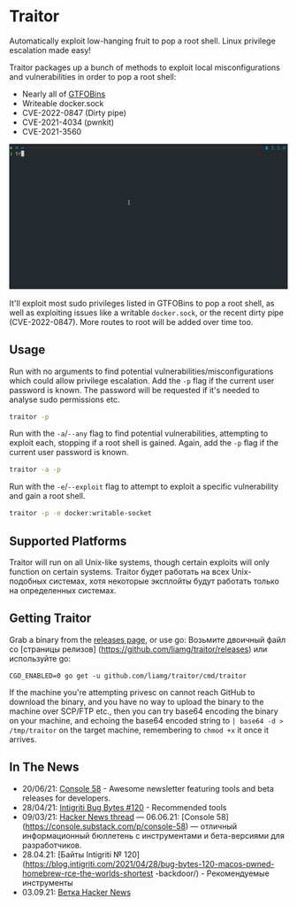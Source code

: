 # Traitor

Automatically exploit low-hanging fruit to pop a root shell. Linux privilege escalation made easy!

Traitor packages up a bunch of methods to exploit local misconfigurations and vulnerabilities in order to pop a root shell:

- Nearly all of [GTFOBins](https://gtfobins.github.io/)
- Writeable docker.sock
- CVE-2022-0847 (Dirty pipe)
- CVE-2021-4034 (pwnkit)
- CVE-2021-3560

![Demo](demo.gif)

It'll exploit most sudo privileges listed in GTFOBins to pop a root shell, as well as exploiting issues like a writable `docker.sock`, or the recent dirty pipe (CVE-2022-0847). More routes to root will be added over time too.

## Usage

Run with no arguments to find potential vulnerabilities/misconfigurations which could allow privilege escalation. Add the `-p` flag if the current user password is known. The password will be requested if it's needed to analyse sudo permissions etc.

```bash
traitor -p
```

Run with the `-a`/`--any` flag to find potential vulnerabilities, attempting to exploit each, stopping if a root shell is gained. Again, add the `-p` flag if the current user password is known.

```bash
traitor -a -p
```

Run with the `-e`/`--exploit` flag to attempt to exploit a specific vulnerability and gain a root shell.

```bash
traitor -p -e docker:writable-socket
```

## Supported Platforms

Traitor will run on all Unix-like systems, though certain exploits will only function on certain systems.
Traitor будет работать на всех Unix-подобных системах, хотя некоторые эксплойты будут работать только на определенных системах. 

## Getting Traitor

Grab a binary from the [releases page](https://github.com/liamg/traitor/releases), or use go:
Возьмите двоичный файл со [страницы релизов] (https://github.com/liamg/traitor/releases) или используйте go: 
```
CGO_ENABLED=0 go get -u github.com/liamg/traitor/cmd/traitor
```

If the machine you're attempting privesc on cannot reach GitHub to download the binary, and you have no way to upload the binary to the machine over SCP/FTP etc., then you can try base64 encoding the binary on your machine, and echoing the base64 encoded string to `| base64 -d > /tmp/traitor` on the target machine, remembering to `chmod +x` it once it arrives.

## In The News
- 20/06/21: [Console 58](https://console.substack.com/p/console-58) - Awesome newsletter featuring tools and beta releases for developers.
- 28/04/21: [Intigriti Bug Bytes #120](https://blog.intigriti.com/2021/04/28/bug-bytes-120-macos-pwned-homebrew-rce-the-worlds-shortest-backdoor/) - Recommended tools
- 09/03/21: [Hacker News thread](https://news.ycombinator.com/item?id=26224719)
— 06.06.21: [Console 58] (https://console.substack.com/p/console-58) — отличный информационный бюллетень с инструментами и бета-версиями для разработчиков.
- 28.04.21: [Байты Intigriti № 120] (https://blog.intigriti.com/2021/04/28/bug-bytes-120-macos-pwned-homebrew-rce-the-worlds-shortest -backdoor/) - Рекомендуемые инструменты
- 03.09.21: [Ветка Hacker News](https://news.ycombinator.com/item?id=26224719) 